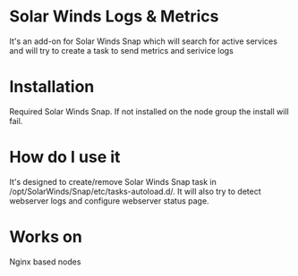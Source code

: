 # Solar Winds Logs & Metrics

It's an add-on for Solar Winds Snap which will search for active services and will try to create a task to send metrics and serivice logs

# Installation

Required Solar Winds Snap. If not installed on the node group the install will fail.

# How do I use it

It's designed to create/remove Solar Winds Snap task in /opt/SolarWinds/Snap/etc/tasks-autoload.d/. It will also try to detect webserver logs and configure webserver status page.

# Works on

Nginx based nodes
